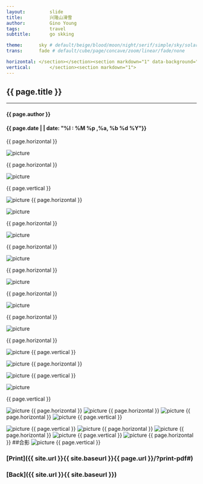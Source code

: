 ```yaml
---
layout:     	slide
title:     		兴隆山滑雪
author:     	Gino Young
tags:           travel
subtitle:    	go skking

theme:		sky # default/beige/blood/moon/night/serif/simple/sky/solarized
trans:		fade # default/cube/page/concave/zoom/linear/fade/none

horizontal:	</section></section><section markdown="1" data-background="http://projectpages.github.io/project-pages/img/slidebackground.png"><section markdown="1">
vertical:		</section><section markdown="1">
---
```

<section markdown="1" data-background="http://projectpages.github.io/project-pages/img/slidebackground.png"><section markdown="1">

## {{ page.title }}

<hr>

#### {{ page.author }}

#### {{ page.date | | date: "%I : %M %p ,%a, %b %d %Y"}}

{{ page.horizontal }}
<!-- Start Writing Below in Markdown -->

![picture](http://yangzhl.github.io/blog/img/post/IMG_4733.JPG)


{{ page.horizontal }}

![picture](http://yangzhl.github.io/blog/img/post/IMG_4734.JPG)

{{ page.vertical }}

![picture](http://yangzhl.github.io/blog/img/post/IMG_4735.JPG)
{{ page.horizontal }}

![picture](http://yangzhl.github.io/blog/img/post/IMG_4736.JPG)

{{ page.horizontal }}

![picture](http://yangzhl.github.io/blog/img/post/IMG_4737.JPG)

{{ page.horizontal }}

![picture](http://yangzhl.github.io/blog/img/post/IMG_4738.JPG)

{{ page.horizontal }}

![picture](http://yangzhl.github.io/blog/img/post/IMG_4739.JPG)

{{ page.horizontal }}

![picture](http://yangzhl.github.io/blog/img/post/IMG_4740.JPG)

{{ page.horizontal }}

![picture](http://yangzhl.github.io/blog/img/post/IMG_47341.JPG)

{{ page.horizontal }}

![picture](http://yangzhl.github.io/blog/img/post/IMG_4742.JPG)
{{ page.vertical }}



![picture](http://yangzhl.github.io/blog/img/post/IMG_4744.JPG)
{{ page.horizontal }}

![picture](http://yangzhl.github.io/blog/img/post/IMG_4735.JPG)
{{ page.vertical }}

![picture](http://yangzhl.github.io/blog/img/post/IMG_4746.JPG)

{{ page.vertical }}

![picture](http://yangzhl.github.io/blog/img/post/IMG_4747.JPG)
{{ page.horizontal }}
![picture](http://yangzhl.github.io/blog/img/post/IMG_4748.JPG)
{{ page.horizontal }}
![picture](http://yangzhl.github.io/blog/img/post/IMG_4749.JPG)
{{ page.horizontal }}
![picture](http://yangzhl.github.io/blog/img/post/IMG_4750.JPG)
{{ page.vertical }}

![picture](http://yangzhl.github.io/blog/img/post/IMG_4751.JPG)
{{ page.vertical }}
![picture](http://yangzhl.github.io/blog/img/post/IMG_4752.JPG)
{{ page.horizontal }}
![picture](http://yangzhl.github.io/blog/img/post/IMG_4753.JPG)
{{ page.horizontal }}
![picture](http://yangzhl.github.io/blog/img/post/IMG_4754.JPG)
{{ page.vertical }}
![picture](http://yangzhl.github.io/blog/img/post/IMG_4755.JPG)
{{ page.horizontal }}
##合影
![picture](http://yangzhl.github.io/blog/img/post/IMG_4756.JPG)
{{ page.vertical }}
<!-- End Here -->
# [Print]({{ site.url }}{{ site.baseurl }}{{ page.url }}/?print-pdf#)

# [Back]({{ site.url }}{{ site.baseurl }})

</section></section>

